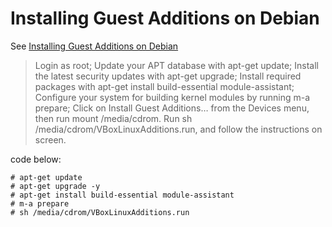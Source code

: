 # Installing Guest Additions on Debian
See [Installing Guest Additions on Debian](https://virtualboxes.org/doc/installing-guest-additions-on-debian/)
> Login as root;
> Update your APT database with apt-get update;
> Install the latest security updates with apt-get upgrade;
> Install required packages with apt-get install build-essential module-assistant;
> Configure your system for building kernel modules by running m-a prepare;
> Click on Install Guest Additions… from the Devices menu, then run mount /media/cdrom.
> Run sh /media/cdrom/VBoxLinuxAdditions.run, and follow the instructions on screen.

code below:

``` shell
# apt-get update
# apt-get upgrade -y
# apt-get install build-essential module-assistant
# m-a prepare
# sh /media/cdrom/VBoxLinuxAdditions.run
```
